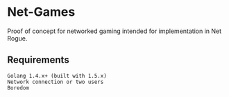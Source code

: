 # Net-Games
Proof of concept for networked gaming intended for implementation in Net Rogue. 

## Requirements
	Golang 1.4.x+ (built with 1.5.x)
	Network connection or two users
	Boredom



